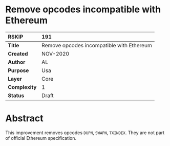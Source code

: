 # Remove opcodes incompatible with Ethereum


|RSKIP          | 191 |
| :------------ |:-------------|
|**Title**      |Remove opcodes incompatible with Ethereum|
|**Created**    |NOV-2020 |
|**Author**     |AL |
|**Purpose**    |Usa |
|**Layer**      |Core |
|**Complexity** |1 |
|**Status**     |Draft |


# **Abstract**

This improvement removes opcodes `DUPN`, `SWAPN`, `TXINDEX`.
They are not part of official Ethereum specification.




